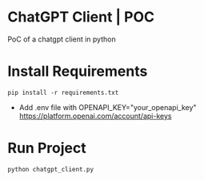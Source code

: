 # ChatGPT Client | POC
PoC of a chatgpt client in python

# Install Requirements
``` pip install -r requirements.txt ```

* Add .env file with OPENAPI_KEY="your_openapi_key" https://platform.openai.com/account/api-keys

# Run Project
``` python chatgpt_client.py ```
